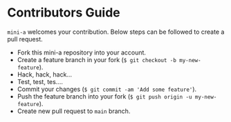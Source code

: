 # Contributors Guide
`mini-a` welcomes your contribution. Below steps can be followed to create a pull request.

* Fork this mini-a repository into your account.
* Create a feature branch in your fork (`$ git checkout -b my-new-feature`).
* Hack, hack, hack...
* Test, test, tes....
* Commit your changes (`$ git commit -am 'Add some feature'`).
* Push the feature branch into your fork (`$ git push origin -u my-new-feature`).
* Create new pull request to `main` branch.
